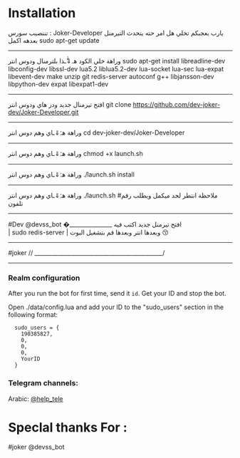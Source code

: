 
# Installation

تننصيب سورس  : Joker-Developer يارب بعجبكم
تخلي هل امر حته يتحدث التيرمنل بعدهه اكمل
sudo apt-get update 
_____________________________________________
وراهة خلي الكود هہ⇓ّٰـذا بلترمنال ودوس انتر
sudo apt-get install libreadline-dev libconfig-dev libssl-dev lua5.2 liblua5.2-dev lua-socket lua-sec lua-expat libevent-dev make unzip git redis-server autoconf g++ libjansson-dev libpython-dev expat libexpat1-dev
_____________________________________________
افتح تيرمنال جديد ودز هاي ودوس انتر 
git clone https://github.com/dev-joker-dev/Joker-Developer.git
_____________________________________________
وراهة هہّٰ⇓ـاي وهم دوس انتر 
cd dev-joker-dev/Joker-Developer
_____________________________________________
وراهة هہّٰ⇓ـاي وهم دوس انتر
chmod +x launch.sh
_____________________________________________
وراهة هہّٰ⇓ـاي وهم دوس انتر 
./launch.sh install
_____________________________________________
وراهة هہّٰ⇓ـاي وهم دوس انتر 
./launch.sh
#ملاحظة انتطر لحد ميكمل ويطلب رقم تلفون
_____________________________________________
#Dev
@devss_bot 
_______________�______________________________
افتح تيرمنل جديد اكتب فيه                   
| sudo redis-server |
وبعدها انتر وبعدها قم بتشغيل البوت 😚
_____________________________________________
#joker                                      //
_____________________________________________/


* * *

### Realm configuration

After you run the bot for first time, send it `id`. Get your ID and stop the bot.

Open ./data/config.lua and add your ID to the "sudo_users" section in the following format:
```
  sudo_users = {
    190385827,
    0,
    0,
    0,
    YourID
  }
```

### Telegram channels:

Arabic: [@help_tele](http://telegram.me/help_tele)


# Speclal thanks For : 

#joker
@devss_bot


